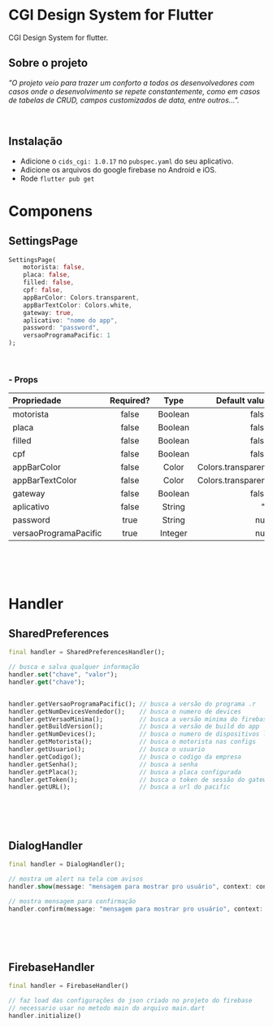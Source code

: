 # CGI Design System for Flutter

CGI Design System for flutter.

## Sobre o projeto

_"O projeto veio para trazer um conforto a todos os desenvolvedores com casos onde o desenvolvimento se repete constantemente, como em casos de tabelas de CRUD, campos customizados de data, entre outros..."._

<br>

## Instalação

- Adicione o `cids_cgi: 1.0.17` no `pubspec.yaml` do seu aplicativo.
- Adicione os arquivos do google firebase no Android e iOS.
- Rode `flutter pub get`

# Componens

## SettingsPage

```dart
SettingsPage(
    motorista: false,
    placa: false,
    filled: false,
    cpf: false,
    appBarColor: Colors.transparent,
    appBarTextColor: Colors.white,
    gateway: true,
    aplicativo: "nome do app",
    password: "password",
    versaoProgramaPacific: 1
);
```

<br>

### - Props

| Propriedade           | Required? |  Type   |      Default value |
| :-------------------- | :-------: | :-----: | -----------------: |
| motorista             |   false   | Boolean |              false |
| placa                 |   false   | Boolean |              false |
| filled                |   false   | Boolean |              false |
| cpf                   |   false   | Boolean |              false |
| appBarColor           |   false   |  Color  | Colors.transparent |
| appBarTextColor       |   false   |  Color  | Colors.transparent |
| gateway               |   false   | Boolean |              false |
| aplicativo            |   false   | String  |                 "" |
| password              |   true    | String  |               null |
| versaoProgramaPacific |   true    | Integer |               null |

<br>
<br>
<br>

# Handler

## SharedPreferences

```dart
final handler = SharedPreferencesHandler();

// busca e salva qualquer informação
handler.set("chave", "valor");
handler.get("chave");


handler.getVersaoProgramaPacific(); // busca a versão do programa .r
handler.getNumDevicesVendedor();    // busca o numero de devices
handler.getVersaoMinima();          // busca a versão minima do firebase
handler.getBuildVersion();          // busca a versão de build do app
handler.getNumDevices();            // busca o numero de dispositivos liberados
handler.getMotorista();             // busca o motorista nas configs
handler.getUsuario();               // busca o usuario
handler.getCodigo();                // busca o codigo da empresa
handler.getSenha();                 // busca a senha
handler.getPlaca();                 // busca a placa configurada
handler.getToken();                 // busca o token de sessão do gateway
handler.getURL();                   // busca a url do pacific
```

<br>
<br>
<br>

## DialogHandler

```dart
final handler = DialogHandler();

// mostra um alert na tela com avisos
handler.show(message: "mensagem para mostrar pro usuário", context: context);

// mostra mensagem para confirmação
handler.confirm(message: "mensagem para mostrar pro usuário", context: context, textBtn1: "btn1", textBtn2: "btn2");
```

<br>
<br>
<br>

## FirebaseHandler

```dart
final handler = FirebaseHandler()

// faz load das configurações do json criado no projeto do firebase
// necessario usar no metodo main do arquivo main.dart
handler.initialize()
```